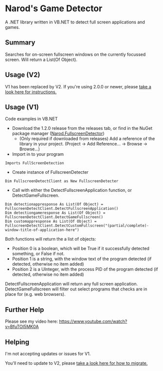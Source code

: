 # Narod's Game Detector
A .NET library written in VB.NET to detect full screen applications and games.

## Summary
Searches for on-screen fullscreen windows on the currently focussed screen. Will return a List(Of Object).

## Usage (V2)
V1 has been replaced by V2. If you're using 2.0.0 or newer, please [take a look here for instructions.](https://github.com/NarodGaming/gamedetector/blob/main/README.md)

## Usage (V1)
Code examples in VB.NET
- Download the 1.2.0 release from the releases tab, or find in the NuGet package manager ([Narod.FullscreenDetector](https://www.nuget.org/packages/Narod.FullscreenDetector))
    - (Only required if downloaded from releases) Add a reference of the library in your project. (Project -> Add Reference... -> Browse -> Browse...)
- Import in to your program
```vb.net
Imports FullScreenDetection
```
- Create instance of FullscreenDetecter
```vb.net
Dim FullscreenDetectClient as New FullscreenDetecter
```
- Call with either the DetectFullscreenApplication function, or DetectGameFullscreen.
```vb.net
Dim detectionappresponse As List(Of Object) = FullscreenDetectClient.DetectFullscreenApplication()
Dim detectiongameresponse As List(Of Object) = FullscreenDetectClient.DetectGameFullscreen()
Dim customappresponse As List(Of Object) = FullscreenDetectClient.DetectCustomFullscreen("(partial/complete)-window-title-of-application-here")
```

Both functions will return the a list of objects:
* Position 0 is a boolean, which will be True if it successfully detected something, or False if not.
* Position 1 is a string, with the window text of the program detected (if detected, otherwise no item added)
* Position 2 is a UInteger, with the process PID of the program detected (if detected, otherwise no item added)

DetectFullscreenApplication will return any full screen application.
DetectGameFullscreen will filter out select programs that checks are in place for (e.g. web browsers).

## Further Help
Please see my video here: https://www.youtube.com/watch?v=BfuTOI5MK0A

## Helping
I'm not accepting updates or issues for V1.

You'll need to update to V2, please [take a look here for how to migrate.](https://github.com/NarodGaming/gamedetector/blob/main/v1-to-v2.md)
